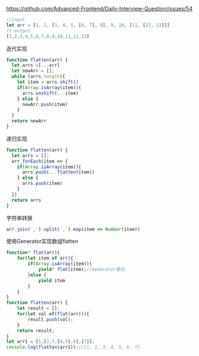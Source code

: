 https://github.com/Advanced-Frontend/Daily-Interview-Question/issues/54



```js
//input
let arr = [1, 2, [3, 4, 5, [6, 7], 8], 9, 10, [11, [12, 13]]]
// output
[1,2,3,4,5,6,7,8,9,10,11,12,13]
```

迭代实现

```js
function flatten(arr) {
  let arrs =[...arr]
  let newArr = [];
  while (arrs.length){
    let item = arrs.shift()
    if(Array.isArray(item)){
      arrs.unshift(...item)
    } else {
      newArr.push(item)
    }
  }
  return newArr
}
```

递归实现

```js
function flatten(arr) {
  let arrs = [];
  arr.forEach(item => {
    if(Array.isArray(item)){
      arrs.push(...flatten(item))
    } else {
      arrs.push(item)
    }
  })
  return arrs
}
```

字符串转换

```js
arr.join(',').split(',').map(item => Number(item))
```

使用Generator实现数组flatten

```js
function* flat(arr){
	for(let item of arr){
		if(Array.isArray(item)){
			yield* flat(item);//Generator委托
		}else {
			yield item
		}
	}
}
function flatten(arr) {
	let result = [];
	for(let val of(flat(arr))){
		result.push(val);
	}
	return result;
}
let arr1 = [1,[2,3,[4,5],6],[7]];
console.log(flatten(arr1));//[1, 2, 3, 4, 5, 6, 7]
```


